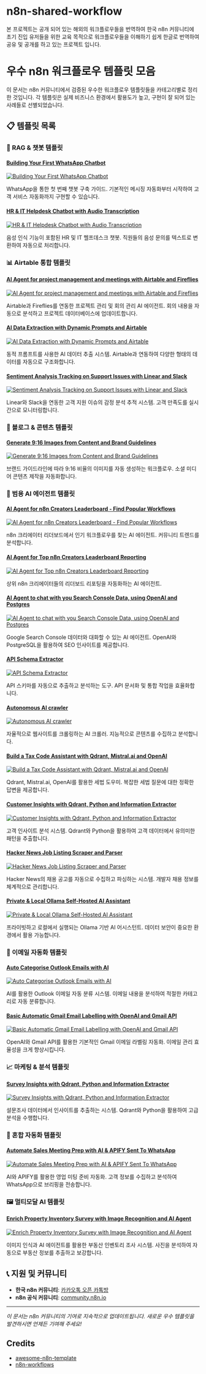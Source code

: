# n8n-shared-workflow

본 프로젝트는 공개 되어 있는 해외의 워크플로우들을 번역하여 한국 n8n 커뮤니티에 초기 진입 유저들을 위한 교육 목적으로 워크플로우들을 이해하기 쉽게 한글로 번역하여 공유 및 공개를 하고 있는 프로젝트 입니다.

# 우수 n8n 워크플로우 템플릿 모음

이 문서는 n8n 커뮤니티에서 검증된 우수한 워크플로우 템플릿들을 카테고리별로 정리한 것입니다.
각 템플릿은 실제 비즈니스 환경에서 활용도가 높고, 구현이 잘 되어 있는 사례들로 선별되었습니다.

## 📋 템플릿 목록

### 🤖 RAG & 챗봇 템플릿

#### [Building Your First WhatsApp Chatbot](https://raw.githubusercontent.com/n8nKOR/n8n-shared-workflow/refs/heads/main/workflows/awesome-n8n-templates-by-enescingoz/rag/Building%20Your%20First%20WhatsApp%20Chatbot.json)
[![Building Your First WhatsApp Chatbot](workflows/awesome-n8n-templates-by-enescingoz/rag/Building%20Your%20First%20WhatsApp%20Chatbot.png)](https://raw.githubusercontent.com/n8nKOR/n8n-shared-workflow/refs/heads/main/workflows/awesome-n8n-templates-by-enescingoz/rag/Building%20Your%20First%20WhatsApp%20Chatbot.json)

WhatsApp을 통한 첫 번째 챗봇 구축 가이드. 기본적인 메시징 자동화부터 시작하여 고객 서비스 자동화까지 구현할 수 있습니다.

#### [HR & IT Helpdesk Chatbot with Audio Transcription](https://raw.githubusercontent.com/n8nKOR/n8n-shared-workflow/refs/heads/main/workflows/awesome-n8n-templates-by-enescingoz/rag/HR%20%26%20IT%20Helpdesk%20Chatbot%20with%20Audio%20Transcription.json)
[![HR & IT Helpdesk Chatbot with Audio Transcription](workflows/awesome-n8n-templates-by-enescingoz/rag/HR%20&%20IT%20Helpdesk%20Chatbot%20with%20Audio%20Transcription.png)](https://raw.githubusercontent.com/n8nKOR/n8n-shared-workflow/refs/heads/main/workflows/awesome-n8n-templates-by-enescingoz/rag/HR%20%26%20IT%20Helpdesk%20Chatbot%20with%20Audio%20Transcription.json)

음성 인식 기능이 포함된 HR 및 IT 헬프데스크 챗봇. 직원들의 음성 문의를 텍스트로 변환하여 자동으로 처리합니다.

### 📊 Airtable 통합 템플릿

#### [AI Agent for project management and meetings with Airtable and Fireflies](https://raw.githubusercontent.com/n8nKOR/n8n-shared-workflow/refs/heads/main/workflows/awesome-n8n-templates-by-enescingoz/airtable/AI%20Agent%20for%20project%20management%20and%20meetings%20with%20Airtable%20and%20Fireflies.json)
[![AI Agent for project management and meetings with Airtable and Fireflies](workflows/awesome-n8n-templates-by-enescingoz/airtable/AI%20Agent%20for%20project%20management%20and%20meetings%20with%20Airtable%20and%20Fireflies.png)](https://raw.githubusercontent.com/n8nKOR/n8n-shared-workflow/refs/heads/main/workflows/awesome-n8n-templates-by-enescingoz/airtable/AI%20Agent%20for%20project%20management%20and%20meetings%20with%20Airtable%20and%20Fireflies.json)

Airtable과 Fireflies를 연동한 프로젝트 관리 및 회의 관리 AI 에이전트. 회의 내용을 자동으로 분석하고 프로젝트 데이터베이스에 업데이트합니다.

#### [AI Data Extraction with Dynamic Prompts and Airtable](https://raw.githubusercontent.com/n8nKOR/n8n-shared-workflow/refs/heads/main/workflows/awesome-n8n-templates-by-enescingoz/airtable/AI%20Data%20Extraction%20with%20Dynamic%20Prompts%20and%20Airtable.json)
[![AI Data Extraction with Dynamic Prompts and Airtable](workflows/awesome-n8n-templates-by-enescingoz/airtable/AI%20Data%20Extraction%20with%20Dynamic%20Prompts%20and%20Airtable.png)](https://raw.githubusercontent.com/n8nKOR/n8n-shared-workflow/refs/heads/main/workflows/awesome-n8n-templates-by-enescingoz/airtable/AI%20Data%20Extraction%20with%20Dynamic%20Prompts%20and%20Airtable.json)

동적 프롬프트를 사용한 AI 데이터 추출 시스템. Airtable과 연동하여 다양한 형태의 데이터를 자동으로 구조화합니다.

#### [Sentiment Analysis Tracking on Support Issues with Linear and Slack](https://raw.githubusercontent.com/n8nKOR/n8n-shared-workflow/refs/heads/main/workflows/awesome-n8n-templates-by-enescingoz/airtable/Sentiment%20Analysis%20Tracking%20on%20Support%20Issues%20with%20Linear%20and%20Slack-1.json)
[![Sentiment Analysis Tracking on Support Issues with Linear and Slack](workflows/awesome-n8n-templates-by-enescingoz/airtable/Sentiment%20Analysis%20Tracking%20on%20Support%20Issues%20with%20Linear%20and%20Slack-1.png)](https://raw.githubusercontent.com/n8nKOR/n8n-shared-workflow/refs/heads/main/workflows/awesome-n8n-templates-by-enescingoz/airtable/Sentiment%20Analysis%20Tracking%20on%20Support%20Issues%20with%20Linear%20and%20Slack-1.json)

Linear와 Slack을 연동한 고객 지원 이슈의 감정 분석 추적 시스템. 고객 만족도를 실시간으로 모니터링합니다.

### 📝 블로그 & 콘텐츠 템플릿

#### [Generate 9:16 Images from Content and Brand Guidelines](https://raw.githubusercontent.com/n8nKOR/n8n-shared-workflow/refs/heads/main/workflows/awesome-n8n-templates-by-enescingoz/blog/Generate%209_16%20Images%20from%20Content%20and%20Brand%20Guidelines.json)
[![Generate 9:16 Images from Content and Brand Guidelines](workflows/awesome-n8n-templates-by-enescingoz/blog/Generate%209_16%20Images%20from%20Content%20and%20Brand%20Guidelines.png)](https://raw.githubusercontent.com/n8nKOR/n8n-shared-workflow/refs/heads/main/workflows/awesome-n8n-templates-by-enescingoz/blog/Generate%209_16%20Images%20from%20Content%20and%20Brand%20Guidelines.json)

브랜드 가이드라인에 따라 9:16 비율의 이미지를 자동 생성하는 워크플로우. 소셜 미디어 콘텐츠 제작을 자동화합니다.

### 🔧 범용 AI 에이전트 템플릿

#### [AI Agent for n8n Creators Leaderboard - Find Popular Workflows](https://raw.githubusercontent.com/n8nKOR/n8n-shared-workflow/refs/heads/main/workflows/awesome-n8n-templates-by-enescingoz/common/AI%20Agent%20for%20n8n%20Creators%20Leaderboard%20-%20Find%20Popular%20Workflows.json)
[![AI Agent for n8n Creators Leaderboard - Find Popular Workflows](workflows/awesome-n8n-templates-by-enescingoz/common/AI%20Agent%20for%20n8n%20Creators%20Leaderboard%20-%20Find%20Popular%20Workflows.png)](https://raw.githubusercontent.com/n8nKOR/n8n-shared-workflow/refs/heads/main/workflows/awesome-n8n-templates-by-enescingoz/common/AI%20Agent%20for%20n8n%20Creators%20Leaderboard%20-%20Find%20Popular%20Workflows.json)

n8n 크리에이터 리더보드에서 인기 워크플로우를 찾는 AI 에이전트. 커뮤니티 트렌드를 분석합니다.

#### [AI Agent for Top n8n Creators Leaderboard Reporting](https://raw.githubusercontent.com/n8nKOR/n8n-shared-workflow/refs/heads/main/workflows/awesome-n8n-templates-by-enescingoz/common/AI%20Agent%20for%20Top%20n8n%20Creators%20Leaderboard%20Reporting.json)
[![AI Agent for Top n8n Creators Leaderboard Reporting](workflows/awesome-n8n-templates-by-enescingoz/common/AI%20Agent%20for%20Top%20n8n%20Creators%20Leaderboard%20Reporting.png)](https://raw.githubusercontent.com/n8nKOR/n8n-shared-workflow/refs/heads/main/workflows/awesome-n8n-templates-by-enescingoz/common/AI%20Agent%20for%20Top%20n8n%20Creators%20Leaderboard%20Reporting.json)

상위 n8n 크리에이터들의 리더보드 리포팅을 자동화하는 AI 에이전트.

#### [AI Agent to chat with you Search Console Data, using OpenAI and Postgres](https://raw.githubusercontent.com/n8nKOR/n8n-shared-workflow/refs/heads/main/workflows/awesome-n8n-templates-by-enescingoz/common/AI%20Agent%20to%20chat%20with%20you%20Search%20Console%20Data%2C%20using%20OpenAI%20and%20Postgres.json)
[![AI Agent to chat with you Search Console Data, using OpenAI and Postgres](workflows/awesome-n8n-templates-by-enescingoz/common/AI%20Agent%20to%20chat%20with%20you%20Search%20Console%20Data,%20using%20OpenAI%20and%20Postgres.png)](https://raw.githubusercontent.com/n8nKOR/n8n-shared-workflow/refs/heads/main/workflows/awesome-n8n-templates-by-enescingoz/common/AI%20Agent%20to%20chat%20with%20you%20Search%20Console%20Data%2C%20using%20OpenAI%20and%20Postgres.json)

Google Search Console 데이터와 대화할 수 있는 AI 에이전트. OpenAI와 PostgreSQL을 활용하여 SEO 인사이트를 제공합니다.

#### [API Schema Extractor](https://raw.githubusercontent.com/n8nKOR/n8n-shared-workflow/refs/heads/main/workflows/awesome-n8n-templates-by-enescingoz/common/API%20Schema%20Extractor.json)
[![API Schema Extractor](workflows/awesome-n8n-templates-by-enescingoz/common/API%20Schema%20Extractor.png)](https://raw.githubusercontent.com/n8nKOR/n8n-shared-workflow/refs/heads/main/workflows/awesome-n8n-templates-by-enescingoz/common/API%20Schema%20Extractor.json)

API 스키마를 자동으로 추출하고 분석하는 도구. API 문서화 및 통합 작업을 효율화합니다.

#### [Autonomous AI crawler](https://raw.githubusercontent.com/n8nKOR/n8n-shared-workflow/refs/heads/main/workflows/awesome-n8n-templates-by-enescingoz/common/Autonomous%20AI%20crawler.json)
[![Autonomous AI crawler](workflows/awesome-n8n-templates-by-enescingoz/common/Autonomous%20AI%20crawler.png)](https://raw.githubusercontent.com/n8nKOR/n8n-shared-workflow/refs/heads/main/workflows/awesome-n8n-templates-by-enescingoz/common/Autonomous%20AI%20crawler.json)

자율적으로 웹사이트를 크롤링하는 AI 크롤러. 지능적으로 콘텐츠를 수집하고 분석합니다.

#### [Build a Tax Code Assistant with Qdrant, Mistral.ai and OpenAI](https://raw.githubusercontent.com/n8nKOR/n8n-shared-workflow/refs/heads/main/workflows/awesome-n8n-templates-by-enescingoz/common/Build%20a%20Tax%20Code%20Assistant%20with%20Qdrant%2C%20Mistral.ai%20and%20OpenAI.json)
[![Build a Tax Code Assistant with Qdrant, Mistral.ai and OpenAI](workflows/awesome-n8n-templates-by-enescingoz/common/Build%20a%20Tax%20Code%20Assistant%20with%20Qdrant,%20Mistral.ai%20and%20OpenAI.png)](https://raw.githubusercontent.com/n8nKOR/n8n-shared-workflow/refs/heads/main/workflows/awesome-n8n-templates-by-enescingoz/common/Build%20a%20Tax%20Code%20Assistant%20with%20Qdrant%2C%20Mistral.ai%20and%20OpenAI.json)

Qdrant, Mistral.ai, OpenAI를 활용한 세법 도우미. 복잡한 세법 질문에 대한 정확한 답변을 제공합니다.

#### [Customer Insights with Qdrant, Python and Information Extractor](https://raw.githubusercontent.com/n8nKOR/n8n-shared-workflow/refs/heads/main/workflows/awesome-n8n-templates-by-enescingoz/common/Customer%20Insights%20with%20Qdrant%2C%20Python%20and%20Information%20Extractor.json)
[![Customer Insights with Qdrant, Python and Information Extractor](workflows/awesome-n8n-templates-by-enescingoz/common/Customer%20Insights%20with%20Qdrant%2C%20Python%20and%20Information%20Extractor.png)](https://raw.githubusercontent.com/n8nKOR/n8n-shared-workflow/refs/heads/main/workflows/awesome-n8n-templates-by-enescingoz/common/Customer%20Insights%20with%20Qdrant%2C%20Python%20and%20Information%20Extractor.json)

고객 인사이트 분석 시스템. Qdrant와 Python을 활용하여 고객 데이터에서 유의미한 패턴을 추출합니다.

#### [Hacker News Job Listing Scraper and Parser](https://raw.githubusercontent.com/n8nKOR/n8n-shared-workflow/refs/heads/main/workflows/awesome-n8n-templates-by-enescingoz/common/Hacker%20News%20Job%20Listing%20Scraper%20and%20Parser.json)
[![Hacker News Job Listing Scraper and Parser](workflows/awesome-n8n-templates-by-enescingoz/common/Hacker%20News%20Job%20Listing%20Scraper%20and%20Parser.png)](https://raw.githubusercontent.com/n8nKOR/n8n-shared-workflow/refs/heads/main/workflows/awesome-n8n-templates-by-enescingoz/common/Hacker%20News%20Job%20Listing%20Scraper%20and%20Parser.json)

Hacker News의 채용 공고를 자동으로 수집하고 파싱하는 시스템. 개발자 채용 정보를 체계적으로 관리합니다.

#### [Private & Local Ollama Self-Hosted AI Assistant](https://raw.githubusercontent.com/n8nKOR/n8n-shared-workflow/refs/heads/main/workflows/awesome-n8n-templates-by-enescingoz/common/Private%20%26%20Local%20Ollama%20Self-Hosted%20AI%20Assistant.json)
[![Private & Local Ollama Self-Hosted AI Assistant](workflows/awesome-n8n-templates-by-enescingoz/common/Private%20&%20Local%20Ollama%20Self-Hosted%20AI%20Assistant.png)](https://raw.githubusercontent.com/n8nKOR/n8n-shared-workflow/refs/heads/main/workflows/awesome-n8n-templates-by-enescingoz/common/Private%20%26%20Local%20Ollama%20Self-Hosted%20AI%20Assistant.json)

프라이빗하고 로컬에서 실행되는 Ollama 기반 AI 어시스턴트. 데이터 보안이 중요한 환경에서 활용 가능합니다.

### 📧 이메일 자동화 템플릿

#### [Auto Categorise Outlook Emails with AI](https://raw.githubusercontent.com/n8nKOR/n8n-shared-workflow/refs/heads/main/workflows/awesome-n8n-templates-by-enescingoz/email/Auto%20Categorise%20Outlook%20Emails%20with%20AI.json)
[![Auto Categorise Outlook Emails with AI](workflows/awesome-n8n-templates-by-enescingoz/email/Auto%20Categorise%20Outlook%20Emails%20with%20AI.png)](https://raw.githubusercontent.com/n8nKOR/n8n-shared-workflow/refs/heads/main/workflows/awesome-n8n-templates-by-enescingoz/email/Auto%20Categorise%20Outlook%20Emails%20with%20AI.json)

AI를 활용한 Outlook 이메일 자동 분류 시스템. 이메일 내용을 분석하여 적절한 카테고리로 자동 분류합니다.

#### [Basic Automatic Gmail Email Labelling with OpenAI and Gmail API](https://raw.githubusercontent.com/n8nKOR/n8n-shared-workflow/refs/heads/main/workflows/awesome-n8n-templates-by-enescingoz/email/Basic%20Automatic%20Gmail%20Email%20Labelling%20with%20OpenAI%20and%20Gmail%20API.json)
[![Basic Automatic Gmail Email Labelling with OpenAI and Gmail API](workflows/awesome-n8n-templates-by-enescingoz/email/Basic%20Automatic%20Gmail%20Email%20Labelling%20with%20OpenAI%20and%20Gmail%20API.png)](https://raw.githubusercontent.com/n8nKOR/n8n-shared-workflow/refs/heads/main/workflows/awesome-n8n-templates-by-enescingoz/email/Basic%20Automatic%20Gmail%20Email%20Labelling%20with%20OpenAI%20and%20Gmail%20API.json)

OpenAI와 Gmail API를 활용한 기본적인 Gmail 이메일 라벨링 자동화. 이메일 관리 효율성을 크게 향상시킵니다.

### 📈 마케팅 & 분석 템플릿

#### [Survey Insights with Qdrant, Python and Information Extractor](https://raw.githubusercontent.com/n8nKOR/n8n-shared-workflow/refs/heads/main/workflows/awesome-n8n-templates-by-enescingoz/marketing/Survey%20Insights%20with%20Qdrant%2C%20Python%20and%20Information%20Extractor.json)
[![Survey Insights with Qdrant, Python and Information Extractor](workflows/awesome-n8n-templates-by-enescingoz/marketing/Survey%20Insights%20with%20Qdrant,%20Python%20and%20Information%20Extractor.png)](https://raw.githubusercontent.com/n8nKOR/n8n-shared-workflow/refs/heads/main/workflows/awesome-n8n-templates-by-enescingoz/marketing/Survey%20Insights%20with%20Qdrant%2C%20Python%20and%20Information%20Extractor.json)

설문조사 데이터에서 인사이트를 추출하는 시스템. Qdrant와 Python을 활용하여 고급 분석을 수행합니다.

### 🔄 혼합 자동화 템플릿

#### [Automate Sales Meeting Prep with AI & APIFY Sent To WhatsApp](https://raw.githubusercontent.com/n8nKOR/n8n-shared-workflow/refs/heads/main/workflows/awesome-n8n-templates-by-enescingoz/mixed/Automate%20Sales%20Meeting%20Prep%20with%20AI%20%26%20APIFY%20Sent%20To%20WhatsApp.json)
[![Automate Sales Meeting Prep with AI & APIFY Sent To WhatsApp](workflows/awesome-n8n-templates-by-enescingoz/mixed/Automate%20Sales%20Meeting%20Prep%20with%20AI%20&%20APIFY%20Sent%20To%20WhatsApp.png)](https://raw.githubusercontent.com/n8nKOR/n8n-shared-workflow/refs/heads/main/workflows/awesome-n8n-templates-by-enescingoz/mixed/Automate%20Sales%20Meeting%20Prep%20with%20AI%20%26%20APIFY%20Sent%20To%20WhatsApp.json)

AI와 APIFY를 활용한 영업 미팅 준비 자동화. 고객 정보를 수집하고 분석하여 WhatsApp으로 브리핑을 전송합니다.

### 🖼️ 멀티모달 AI 템플릿

#### [Enrich Property Inventory Survey with Image Recognition and AI Agent](https://raw.githubusercontent.com/n8nKOR/n8n-shared-workflow/refs/heads/main/workflows/awesome-n8n-templates-by-enescingoz/multi-modal/Enrich%20Property%20Inventory%20Survey%20with%20Image%20Recognition%20and%20AI%20Agent.json)
[![Enrich Property Inventory Survey with Image Recognition and AI Agent](workflows/awesome-n8n-templates-by-enescingoz/multi-modal/Enrich%20Property%20Inventory%20Survey%20with%20Image%20Recognition%20and%20AI%20Agent.png)](https://raw.githubusercontent.com/n8nKOR/n8n-shared-workflow/refs/heads/main/workflows/awesome-n8n-templates-by-enescingoz/multi-modal/Enrich%20Property%20Inventory%20Survey%20with%20Image%20Recognition%20and%20AI%20Agent.json)

이미지 인식과 AI 에이전트를 활용한 부동산 인벤토리 조사 시스템. 사진을 분석하여 자동으로 부동산 정보를 추출하고 보강합니다.

## 📞 지원 및 커뮤니티

- **한국 n8n 커뮤니티**: [카카오톡 오픈 카톡방](https://open.kakao.com/o/gGQSPpgh)
- **n8n 공식 커뮤니티**: [community.n8n.io](https://community.n8n.io)

---

*이 문서는 n8n 커뮤니티의 기여로 지속적으로 업데이트됩니다. 새로운 우수 템플릿을 발견하시면 언제든 기여해 주세요!*

## Credits

- [awesome-n8n-template](https://github.com/n8nKOR/awesome-n8n-templates)
- [n8n-workflows](https://github.com/Zie619/n8n-workflows)
